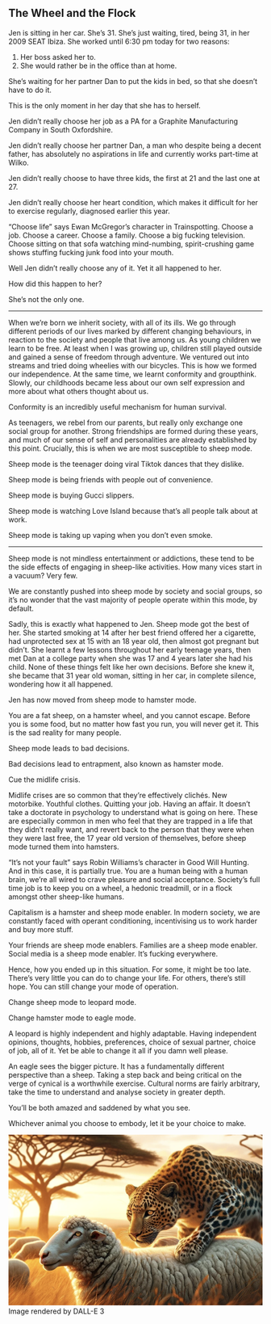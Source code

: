 ## The Wheel and the Flock

Jen is sitting in her car. She’s 31. She’s just waiting, tired, being 31, in her 2009 SEAT Ibiza. She worked until 6:30 pm today for two reasons:

1. Her boss asked her to.
2. She would rather be in the office than at home.

She’s waiting for her partner Dan to put the kids in bed, so that she doesn’t have to do it.

This is the only moment in her day that she has to herself.

Jen didn’t really choose her job as a PA for a Graphite Manufacturing Company in South Oxfordshire.

Jen didn’t really choose her partner Dan, a man who despite being a decent father, has absolutely no aspirations in life and currently works part-time at Wilko.

Jen didn’t really choose to have three kids, the first at 21 and the last one at 27.

Jen didn’t really choose her heart condition, which makes it difficult for her to exercise regularly, diagnosed earlier this year.

“Choose life” says Ewan McGregor’s character in Trainspotting. Choose a job. Choose a career. Choose a family. Choose a big fucking television. Choose sitting on that sofa watching mind-numbing, spirit-crushing game shows stuffing fucking junk food into your mouth.

Well Jen didn’t really choose any of it. Yet it all happened to her.

How did this happen to her?

She’s not the only one.

---

When we’re born we inherit society, with all of its ills. We go through different periods of our lives marked by different changing behaviours, in reaction to the society and people that live among us. As young children we learn to be free. At least when I was growing up, children still played outside and gained a sense of freedom through adventure. We ventured out into streams and tried doing wheelies with our bicycles. This is how we formed our independence. At the same time, we learnt conformity and groupthink. Slowly, our childhoods became less about our own self expression and more about what others thought about us.

Conformity is an incredibly useful mechanism for human survival.

As teenagers, we rebel from our parents, but really only exchange one social group for another. Strong friendships are formed during these years, and much of our sense of self and personalities are already established by this point. Crucially, this is when we are most susceptible to sheep mode.

Sheep mode is the teenager doing viral Tiktok dances that they dislike.

Sheep mode is being friends with people out of convenience.

Sheep mode is buying Gucci slippers.

Sheep mode is watching Love Island because that’s all people talk about at work.

Sheep mode is taking up vaping when you don’t even smoke.

---

Sheep mode is not mindless entertainment or addictions, these tend to be the side effects of engaging in sheep-like activities. How many vices start in a vacuum? Very few.

We are constantly pushed into sheep mode by society and social groups, so it’s no wonder that the vast majority of people operate within this mode, by default.

Sadly, this is exactly what happened to Jen. Sheep mode got the best of her. She started smoking at 14 after her best friend offered her a cigarette, had unprotected sex at 15 with an 18 year old, then almost got pregnant but didn’t. She learnt a few lessons throughout her early teenage years, then met Dan at a college party when she was 17 and 4 years later she had his child. None of these things felt like her own decisions. Before she knew it, she became that 31 year old woman, sitting in her car, in complete silence, wondering how it all happened.

Jen has now moved from sheep mode to hamster mode.

You are a fat sheep, on a hamster wheel, and you cannot escape. Before you is some food, but no matter how fast you run, you will never get it. This is the sad reality for many people.

Sheep mode leads to bad decisions.

Bad decisions lead to entrapment, also known as hamster mode.

Cue the midlife crisis.

Midlife crises are so common that they’re effectively clichés. New motorbike. Youthful clothes. Quitting your job. Having an affair. It doesn’t take a doctorate in psychology to understand what is going on here. These are especially common in men who feel that they are trapped in a life that they didn’t really want, and revert back to the person that they were when they were last free, the 17 year old version of themselves, before sheep mode turned them into hamsters.

“It’s not your fault” says Robin Williams’s character in Good Will Hunting. And in this case, it is partially true. You are a human being with a human brain, we’re all wired to crave pleasure and social acceptance. Society’s full time job is to keep you on a wheel, a hedonic treadmill, or in a flock amongst other sheep-like humans.

Capitalism is a hamster and sheep mode enabler. In modern society, we are constantly faced with operant conditioning, incentivising us to work harder and buy more stuff.

Your friends are sheep mode enablers. Families are a sheep mode enabler. Social media is a sheep mode enabler. It’s fucking everywhere.

Hence, how you ended up in this situation. For some, it might be too late. There’s very little you can do to change your life. For others, there’s still hope. You can still change your mode of operation.

Change sheep mode to leopard mode.

Change hamster mode to eagle mode.

A leopard is highly independent and highly adaptable. Having independent opinions, thoughts, hobbies, preferences, choice of sexual partner, choice of job, all of it. Yet be able to change it all if you damn well please.

An eagle sees the bigger picture. It has a fundamentally different perspective than a sheep. Taking a step back and being critical on the verge of cynical is a worthwhile exercise. Cultural norms are fairly arbitrary, take the time to understand and analyse society in greater depth.

You’ll be both amazed and saddened by what you see.

Whichever animal you choose to embody, let it be your choice to make.

![image](leopard.png)
Image rendered by DALL-E 3
